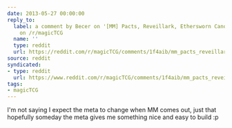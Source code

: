 ```yaml
---
date: 2013-05-27 00:00:00
reply_to:
  label: a comment by Becer on '[MM] Pacts, Reveillark, Ethersworn Canonist, and more'
    on /r/magicTCG
  name: ''
  type: reddit
  url: https://reddit.com/r/magicTCG/comments/1f4aib/mm_pacts_reveillark_ethersworn_canonist_and_more/ca6qehz/
source: reddit
syndicated:
- type: reddit
  url: https://www.reddit.com/r/magicTCG/comments/1f4aib/mm_pacts_reveillark_ethersworn_canonist_and_more/ca6r5g6/
tags:
- magicTCG
---
```


I'm not saying I expect the meta to change when MM comes out, just that hopefully someday the meta gives me something nice and easy to build :p